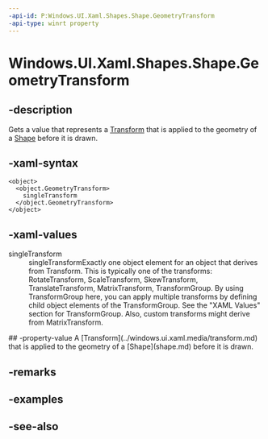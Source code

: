 ```yaml
---
-api-id: P:Windows.UI.Xaml.Shapes.Shape.GeometryTransform
-api-type: winrt property
---
```


<!-- Property syntax
public Windows.UI.Xaml.Media.Transform GeometryTransform { get; }
-->

# Windows.UI.Xaml.Shapes.Shape.GeometryTransform

## -description
Gets a value that represents a [Transform](../windows.ui.xaml.media/transform.md) that is applied to the geometry of a [Shape](shape.md) before it is drawn.



## -xaml-syntax
```xaml
<object>
  <object.GeometryTransform>
    singleTransform
  </object.GeometryTransform>
</object>
```


## -xaml-values
<dl><dt>singleTransform</dt><dd>singleTransformExactly one object element for an object that derives from Transform. This is typically one of the transforms: RotateTransform, ScaleTransform, SkewTransform, TranslateTransform, MatrixTransform, TransformGroup. By using TransformGroup here, you can apply multiple transforms by defining child object elements of the TransformGroup. See the "XAML Values" section for TransformGroup. Also, custom transforms might derive from MatrixTransform.</dd>
</dl>
## -property-value
A [Transform](../windows.ui.xaml.media/transform.md) that is applied to the geometry of a [Shape](shape.md) before it is drawn.

## -remarks

## -examples

## -see-also
